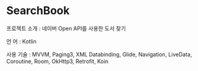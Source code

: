 # SearchBook

프로젝트 소개 : 네이버 Open API를 사용한 도서 찾기

언    어 : Kotlin

사용 기술 : MVVM, Paging3, XML Databinding, Glide, Navigation, LiveData, Coroutine, Room, OkHttp3, Retrofit, Koin
